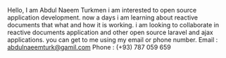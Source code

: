 Hello, I am Abdul Naeem Turkmen
i am interested to open source application development.
now a days i am learning about reactive documents that what and how it is working.
i am looking to collaborate in reactive documents application and other open source laravel and ajax applications.
you can get to me using my email or phone number.
Email : abdulnaeemturk@gamil.com
Phone : (+93) 787 059 659

